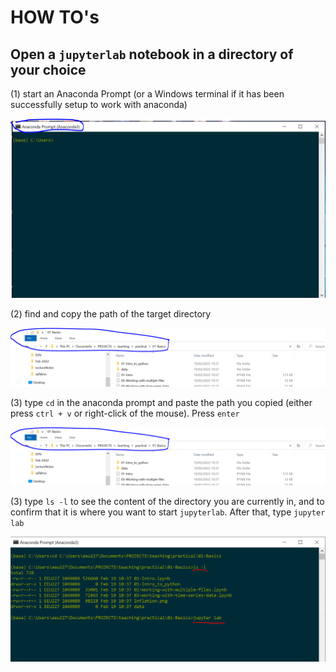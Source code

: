 # HOW TO's

## Open a `jupyterlab` notebook in a directory of your choice

(1) start an Anaconda Prompt (or a Windows terminal if it has been successfully setup to work with anaconda)

![This is an image](/assets/images/navigation-1.png)

(2) find and copy the path of the target directory 

![This is an image](/assets/images/navigation-2.png)

(3) type `cd` in the anaconda prompt and paste the path you copied (either press `ctrl + v` or right-click of the mouse). Press `enter`

![This is an image](/assets/images/navigation-2.png)

(3) type `ls -l` to see the content of the directory you are currently in, and to confirm  that it is where you want to start `jupyterlab`. After that, type `jupyter lab`

![This is an image](/assets/images/navigation-4.png)


